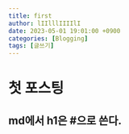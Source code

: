 ```yaml
---
title: first
author: lIIlllIIIIlI
date: 2023-05-01 19:01:00 +0900
categories: [Blogging]
tags: [글쓰기]
---
```


# 첫 포스팅
## md에서 h1은 #으로 쓴다.
